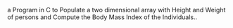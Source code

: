 a Program in C to Populate a two dimensional array with Height and Weight of persons 
and Compute the Body Mass Index of the Individuals..
